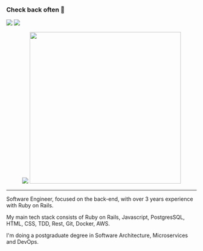 ### Check back often 👋
<a href="https://www.linkedin.com/in/kleber-junio-224380b5" target="_blank"><img src="https://img.shields.io/badge/-LinkedIn-%230077B5?style=for-the-badge&logo=linkedin&logoColor=white" target="_blank"></a>
<a href="https://instagram.com/kjjunio80" target="_blank"><img src="https://img.shields.io/badge/Instagram-E4405F?style=for-the-badge&logo=instagram&logoColor=white" target="_blank"></a>



<p align="center">
    <img src= "https://github-readme-stats.vercel.app/api/top-langs/?username=KleberDevMan&amp;theme=dark&layout=compact"/>
<img width="400" src="https://media.giphy.com/media/l3q2zbskZp2j8wniE/giphy-downsized-large.gif">
    
</p>

<hr/>

Software Engineer, focused on the back-end, with over 3 years experience with Ruby on Rails.

My main tech stack consists of Ruby on Rails, Javascript, PostgresSQL, HTML, CSS, TDD, Rest, Git, Docker, AWS.

I'm doing a postgraduate degree in Software Architecture, Microservices and DevOps.
